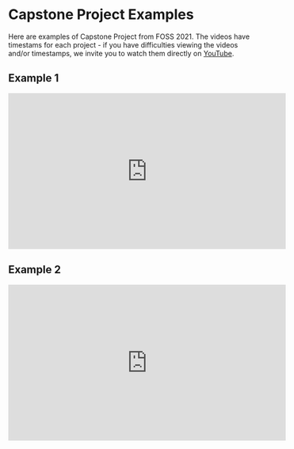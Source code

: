 # Capstone Project Examples

Here are examples of Capstone Project from FOSS 2021. The videos have timestams for each project - if you have difficulties viewing the videos and/or timestamps, we invite you to watch them directly on [YouTube](https://www.youtube.com/playlist?list=PL38WPXpo-ZW1HItYgBNKryamsGm2mSv8p).

## Example 1

<iframe width="560" height="315" src="https://www.youtube.com/embed/MHfTIhwUw7E" title="FOSS 2021 Spring Capstones" frameborder="0" allow="accelerometer; autoplay; clipboard-write; encrypted-media; gyroscope; picture-in-picture" allowfullscreen></iframe>

## Example 2

<iframe width="560" height="315" src="https://www.youtube.com/embed/VyiisTKfnn0" title="FOSS 2021 Fall Capstones" frameborder="0" allow="accelerometer; autoplay; clipboard-write; encrypted-media; gyroscope; picture-in-picture" allowfullscreen></iframe>